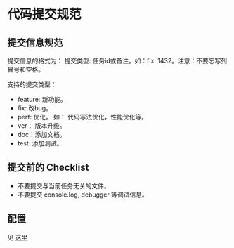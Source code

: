 # 代码提交规范
## 提交信息规范
提交信息的格式为： 提交类型: 任务id或备注。如：fix: 1432。注意：不要忘写列冒号和空格。

支持的提交类型：
* feature: 新功能。
* fix:  改bug。
* perf:  优化。 如： 代码写法优化，性能优化等。
* ver： 版本升级。
* doc：添加文档。
* test:  添加测试。

## 提交前的 Checklist
* 不要提交与当前任务无关的文件。
* 不要提交 console.log, debugger 等调试信息。

## 配置
见 [这里](demo)